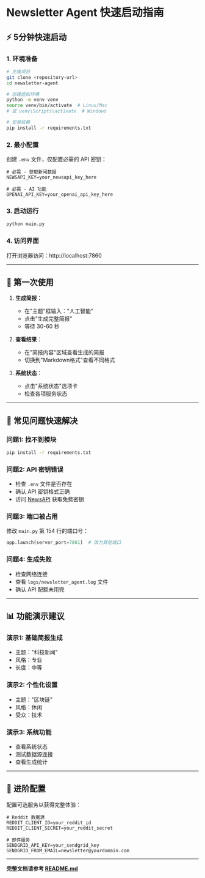 # Newsletter Agent 快速启动指南

## ⚡ 5分钟快速启动

### 1. 环境准备
```bash
# 克隆项目
git clone <repository-url>
cd newsletter-agent

# 创建虚拟环境
python -m venv venv
source venv/bin/activate  # Linux/Mac
# 或 venv\Scripts\activate  # Windows

# 安装依赖
pip install -r requirements.txt
```

### 2. 最小配置
创建 `.env` 文件，仅配置必需的 API 密钥：

```env
# 必需 - 获取新闻数据
NEWSAPI_KEY=your_newsapi_key_here

# 必需 - AI 功能
OPENAI_API_KEY=your_openai_api_key_here
```

### 3. 启动运行
```bash
python main.py
```

### 4. 访问界面
打开浏览器访问：http://localhost:7860

---

## 🎯 第一次使用

1. **生成简报**：
   - 在"主题"框输入："人工智能"
   - 点击"生成完整简报"
   - 等待 30-60 秒

2. **查看结果**：
   - 在"简报内容"区域查看生成的简报
   - 切换到"Markdown格式"查看不同格式

3. **系统状态**：
   - 点击"系统状态"选项卡
   - 检查各项服务状态

---

## 🔧 常见问题快速解决

### 问题1: 找不到模块
```bash
pip install -r requirements.txt
```

### 问题2: API 密钥错误
- 检查 `.env` 文件是否存在
- 确认 API 密钥格式正确
- 访问 [NewsAPI](https://newsapi.org/) 获取免费密钥

### 问题3: 端口被占用
修改 `main.py` 第 154 行的端口号：
```python
app.launch(server_port=7861)  # 改为其他端口
```

### 问题4: 生成失败
- 检查网络连接
- 查看 `logs/newsletter_agent.log` 文件
- 确认 API 配额未用完

---

## 📊 功能演示建议

### 演示1: 基础简报生成
- 主题："科技新闻"
- 风格：专业
- 长度：中等

### 演示2: 个性化设置
- 主题："区块链"
- 风格：休闲
- 受众：技术

### 演示3: 系统功能
- 查看系统状态
- 测试数据源连接
- 查看生成统计

---

## 🚀 进阶配置

配置可选服务以获得完整体验：

```env
# Reddit 数据源
REDDIT_CLIENT_ID=your_reddit_id
REDDIT_CLIENT_SECRET=your_reddit_secret

# 邮件服务
SENDGRID_API_KEY=your_sendgrid_key
SENDGRID_FROM_EMAIL=newsletter@yourdomain.com
```

---

**完整文档请参考 [README.md](README.md)** 